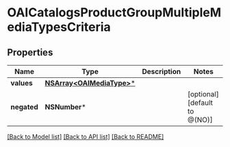 # OAICatalogsProductGroupMultipleMediaTypesCriteria

## Properties
Name | Type | Description | Notes
------------ | ------------- | ------------- | -------------
**values** | [**NSArray&lt;OAIMediaType&gt;***](OAIMediaType.md) |  | 
**negated** | **NSNumber*** |  | [optional] [default to @(NO)]

[[Back to Model list]](../README.md#documentation-for-models) [[Back to API list]](../README.md#documentation-for-api-endpoints) [[Back to README]](../README.md)


